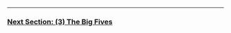 

---

### [Next Section: (3) The Big Fives ](https://github.com/MarkShinozaki/CPTS223-AdvancedDataStructuresInCpp/tree/Lecture-Slides/(3)%20The%20Big%20Five)
